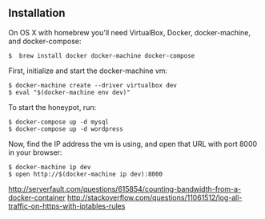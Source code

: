 Installation
------------
On OS X with homebrew you'll need VirtualBox, Docker, docker-machine, and
docker-compose:
```
$  brew install docker docker-machine docker-compose
```

First, initialize and start the docker-machine vm:
```
$ docker-machine create --driver virtualbox dev
$ eval "$(docker-machine env dev)"
```

To start the honeypot, run:
```
$ docker-compose up -d mysql
$ docker-compose up -d wordpress
```

Now, find the IP address the vm is using, and open that URL with
port 8000 in your browser:
```
$ docker-machine ip dev
$ open http://$(docker-machine ip dev):8000
```

http://serverfault.com/questions/615854/counting-bandwidth-from-a-docker-container
http://stackoverflow.com/questions/11061512/log-all-traffic-on-https-with-iptables-rules
